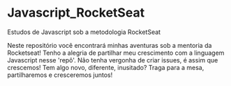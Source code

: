 # Javascript_RocketSeat
Estudos de Javascript sob a metodologia RocketSeat

Neste repositório você encontrará minhas aventuras sob a mentoria da Rocketseat!
Tenho a alegria de partilhar meu crescimento com a linguagem Javascript nesse 'repô'. Não tenha vergonha de criar issues, é assim que crescemos!
Tem algo novo, diferente, inusitado? Traga para a mesa, partilharemos e cresceremos juntos!

